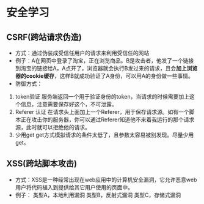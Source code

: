 # 安全学习
## CSRF(跨站请求伪造)
* 方式：通过伪装成受信任用户的请求来利用受信任的网站
* 例子：A在网页中登录了淘宝，正在浏览商品。B是攻击者，他发了一个链接到淘宝的链接给A，A点开了，浏览器就会执行B发过来的请求，且会**加上浏览器的cookie缓存**，这样B就成功验证了A身份，可以用A的身份做一些事情。
* 防御方式：
1. token验证
   服务端返回一个用于验证身份的token，当请求的时候需要加上这个信息，注意需要保存好这个，不可泄露。
2. Referer 认证
   在请求头上面加上一个Referer，用于保存请求源。如有一个脚本正在攻击你的服务器，你可以通过Referer知道他不来着我运行的那个请求源，此时就可以拒绝他的请求。
3. 少用get
  get方式模拟请求的条件太低了，且参数太容易被别发现。尽量少用get。
## XSS(跨站脚本攻击)
* 方式：XSS是一种经常出现在web应用中的计算机安全漏洞，它允许恶意web用户将代码植入到提供给其它用户使用的页面中。
* 例子：
    类型A，本地利用漏洞
    类型B，反射式漏洞
    类型C，存储式漏洞
